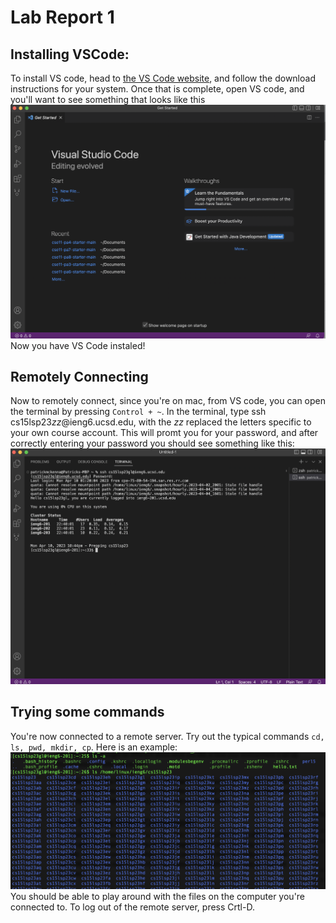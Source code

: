 # Lab Report 1


## Installing VSCode: 
  To install VS code, head to [the VS Code website](https://code.visualstudio.com/), and follow the download instructions for your system. 
Once that is complete, open VS code, and you'll want to see something that looks like this 
![VSCode](VScode.png)
Now you have VS Code instaled! 


## Remotely Connecting
  Now to remotely connect, since you're on mac, from VS code, you can open the terminal by pressing ``Control + ~``. 
 In the terminal, type ssh cs15lsp23*zz*@ieng6.ucsd.edu, with the *zz* replaced the letters specific to your own course account. 
 This will promt you for your password, and after correctly entering your password you should see something like this: 
 ![Remote Terminal](VScode2.png)
 
 
 
## Trying some commands 
   You're now connected to a remote server. Try out the typical commands ``cd, ls, pwd, mkdir, cp``. Here is an example: 
  ![Remote Commands](RemoteCmds.png) 
 You should be able to play around with the files on the computer you're connected to. 
 To log out of the remote server, press Crtl-D.
   
